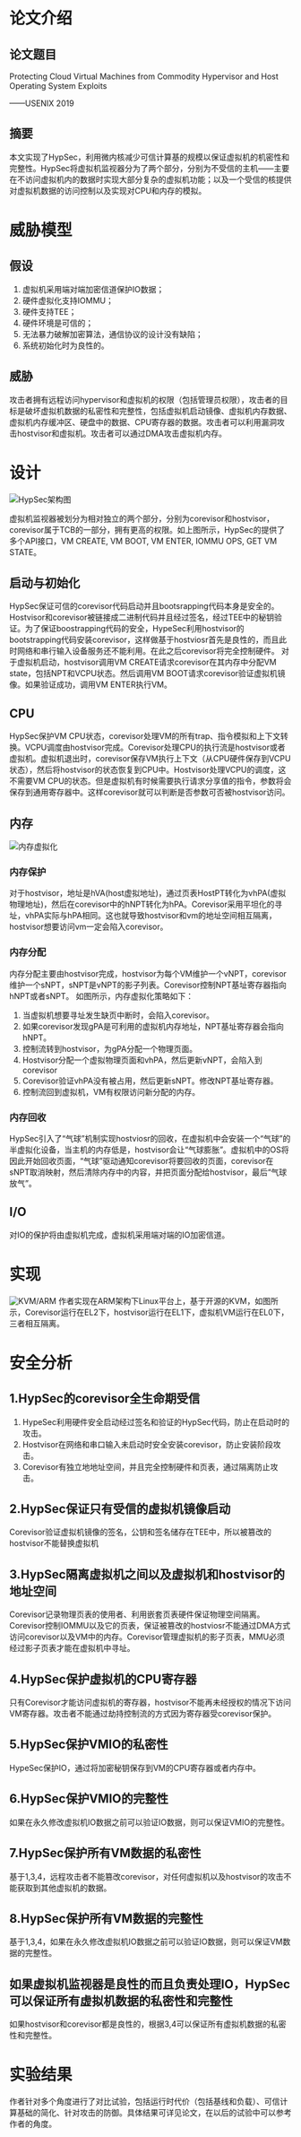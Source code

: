 # 论文介绍
## 论文题目
Protecting Cloud Virtual Machines from Commodity Hypervisor and Host Operating System Exploits

——USENIX 2019
## 摘要
本文实现了HypSec，利用微内核减少可信计算基的规模以保证虚拟机的机密性和完整性。HypSec将虚拟机监视器分为了两个部分，分别为不受信的主机——主要在不访问虚拟机内的数据时实现大部分复杂的虚拟机功能；以及一个受信的核提供对虚拟机数据的访问控制以及实现对CPU和内存的模拟。

# 威胁模型
## 假设
1. 虚拟机采用端对端加密信道保护IO数据；
2. 硬件虚拟化支持IOMMU；
3. 硬件支持TEE；
4. 硬件环境是可信的；
5. 无法暴力破解加密算法，通信协议的设计没有缺陷；
6. 系统初始化时为良性的。
## 威胁
攻击者拥有远程访问hypervisor和虚拟机的权限（包括管理员权限），攻击者的目标是破坏虚拟机数据的私密性和完整性，包括虚拟机启动镜像、虚拟机内存数据、虚拟机内存缓冲区、硬盘中的数据、CPU寄存器的数据。攻击者可以利用漏洞攻击hostvisor和虚拟机。攻击者可以通过DMA攻击虚拟机内存。

# 设计
![HypSec架构图](https://s2.ax1x.com/2020/02/20/3ePN6g.png "HypSec架构图")

虚拟机监视器被划分为相对独立的两个部分，分别为corevisor和hostvisor，corevisor属于TCB的一部分，拥有更高的权限。如上图所示，HypSec的提供了多个API接口，VM CREATE, VM BOOT, VM ENTER, IOMMU OPS, GET VM STATE。

## 启动与初始化
HypSec保证可信的corevisor代码启动并且bootsrapping代码本身是安全的。Hostvisor和corevisor被链接成二进制代码并且经过签名，经过TEE中的秘钥验证。为了保证boostrapping代码的安全，HypeSec利用hostvisor的bootstrapping代码安装corevisor，这样做基于hostviosr首先是良性的，而且此时网络和串行输入设备服务还不能利用。在此之后corevisor将完全控制硬件。
对于虚拟机启动，hostvisor调用VM CREATE请求corevisor在其内存中分配VM state，包括NPT和VCPU状态。然后调用VM BOOT请求corevisor验证虚拟机镜像。如果验证成功，调用VM ENTER执行VM。

## CPU
HypSec保护VM CPU状态，corevisor处理VM的所有trap、指令模拟和上下文转换。VCPU调度由hostvisor完成。Corevisor处理CPU的执行流是hostvisor或者虚拟机。虚拟机退出时，corevisor保存VM执行上下文（从CPU硬件保存到VCPU状态），然后将hostvisor的状态恢复到CPU中。Hostvisor处理VCPU的调度，这不需要VM CPU的状态。但是虚拟机有时候需要执行请求分享值的指令，参数将会保存到通用寄存器中。这样corevisor就可以判断是否参数可否被hostvisor访问。

## 内存
![内存虚拟化](https://s2.ax1x.com/2020/02/20/3m1G7t.png  "Hypec内存虚拟化")
### 内存保护
对于hostvisor，地址是hVA(host虚拟地址)，通过页表HostPT转化为vhPA(虚拟物理地址)，然后在corevisor中的hNPT转化为hPA。Corevisor采用平坦化的寻址，vhPA实际与hPA相同。这也就导致hostvisor和vm的地址空间相互隔离，hostvisor想要访问vm一定会陷入corevisor。
### 内存分配
内存分配主要由hostvisor完成，hostvisor为每个VM维护一个vNPT，corevisor维护一个sNPT，sNPT是vNPT的影子列表。Corevisor控制NPT基址寄存器指向hNPT或者sNPT。
如图所示，内存虚拟化策略如下：
1. 当虚拟机想要寻址发生缺页中断时，会陷入corevisor。
2. 如果corevisor发现gPA是可利用的虚拟机内存地址，NPT基址寄存器会指向hNPT。
3. 控制流转到hostvisor，为gPA分配一个物理页面。
4. Hostvisor分配一个虚拟物理页面和vhPA，然后更新vNPT，会陷入到corevisor
5. Corevisor验证vhPA没有被占用，然后更新sNPT。修改NPT基址寄存器。
6. 控制流回到虚拟机，VM有权限访问新分配的内存。
### 内存回收
HypSec引入了“气球”机制实现hostviosr的回收，在虚拟机中会安装一个“气球”的半虚拟化设备，当主机的内存低是，hostvisor会让“气球膨胀”。虚拟机中的OS将因此开始回收页面，“气球”驱动通知corevisor将要回收的页面，corevisor在sNPT取消映射，然后清除内存中的内容，并把页面分配给hostvisor，最后“气球放气”。
## I/O
对IO的保护将由虚拟机完成，虚拟机采用端对端的IO加密信道。

# 实现
![](https://s2.ax1x.com/2020/02/21/3n8MHs.png "KVM/ARM")
作者实现在ARM架构下Linux平台上，基于开源的KVM，如图所示，Corevisor运行在EL2下，hostvisor运行在EL1下，虚拟机VM运行在EL0下，三者相互隔离。


# 安全分析
## 1.HypSec的corevisor全生命期受信
1. HypeSec利用硬件安全启动经过签名和验证的HypSec代码，防止在启动时的攻击。
2. Hostvisor在网络和串口输入未启动时安全安装corevisor，防止安装阶段攻击。
3. Corevisor有独立地地址空间，并且完全控制硬件和页表，通过隔离防止攻击。

## 2.HypSec保证只有受信的虚拟机镜像启动
Corevisor验证虚拟机镜像的签名，公钥和签名储存在TEE中，所以被篡改的hostvisor不能替换虚拟机

## 3.HypSec隔离虚拟机之间以及虚拟机和hostvisor的地址空间
Corevisor记录物理页表的使用者、利用嵌套页表硬件保证物理空间隔离。Corevisor控制IOMMU以及它的页表，保证被篡改的hostviosr不能通过DMA方式访问corevisor以及VM中的内存。Corevisor管理虚拟机的影子页表，MMU必须经过影子页表才能在虚拟机中寻址。

## 4.HypSec保护虚拟机的CPU寄存器
只有Corevisor才能访问虚拟机的寄存器，hostvisor不能再未经授权的情况下访问VM寄存器。攻击者不能通过劫持控制流的方式因为寄存器受corevisor保护。

## 5.HypSec保护VMIO的私密性
HypeSec保护IO，通过将加密秘钥保存到VM的CPU寄存器或者内存中。

## 6.HypSec保护VMIO的完整性
如果在永久修改虚拟机IO数据之前可以验证IO数据，则可以保证VMIO的完整性。

## 7.HypSec保护所有VM数据的私密性
基于1,3,4，远程攻击者不能篡改corevisor，对任何虚拟机以及hostvisor的攻击不能获取到其他虚拟机的数据。

## 8.HypSec保护所有VM数据的完整性
基于1,3,4，如果在永久修改虚拟机IO数据之前可以验证IO数据，则可以保证VM数据的完整性。

## 如果虚拟机监视器是良性的而且负责处理IO，HypSec可以保证所有虚拟机数据的私密性和完整性
如果hostvisor和corevisor都是良性的，根据3,4可以保证所有虚拟机数据的私密性和完整性。

# 实验结果
作者针对多个角度进行了对比试验，包括运行时代价（包括基线和负载）、可信计算基础的简化、针对攻击的防御。具体结果可详见论文，在以后的试验中可以参考作者的角度。